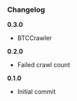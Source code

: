 ### Changelog

**0.3.0**

* BTCCrawler

**0.2.0**

* Failed crawl count

**0.1.0**

* Initial commit
